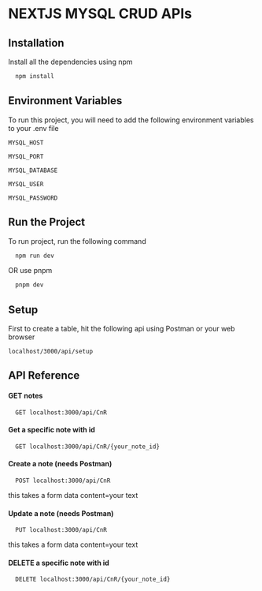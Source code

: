 
# NEXTJS MYSQL CRUD APIs




## Installation

Install all the dependencies using npm

```bash
  npm install
```
    
## Environment Variables

To run this project, you will need to add the following environment variables to your .env file

`MYSQL_HOST`

`MYSQL_PORT`

`MYSQL_DATABASE`

`MYSQL_USER`

`MYSQL_PASSWORD`

## Run the Project

To run project, run the following command

```bash
  npm run dev
```
OR use pnpm
```bash
  pnpm dev
```


## Setup

First to create a table, hit the following api using Postman or your web browser

```http
localhost/3000/api/setup

```


## API Reference

#### GET notes

```http
  GET localhost:3000/api/CnR
```

#### Get a specific note with id

```http
  GET localhost:3000/api/CnR/{your_note_id}
```

#### Create a note (needs Postman)

```http
  POST localhost:3000/api/CnR
```
this takes a form data 
content=your text

#### Update a note (needs Postman)

```http
  PUT localhost:3000/api/CnR
```
this takes a form data 
content=your text

#### DELETE a specific note with id

```http
  DELETE localhost:3000/api/CnR/{your_note_id}
```

